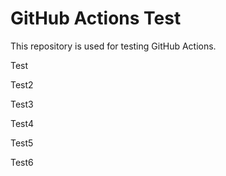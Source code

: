 # GitHub Actions Test

This repository is used for testing GitHub Actions.

Test

Test2

Test3

Test4

Test5

Test6
